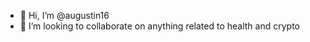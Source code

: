 - 👋 Hi, I’m @augustin16
- 💞️ I’m looking to collaborate on anything related to health and crypto

<!---
augustin16/augustin16 is a ✨ special ✨ repository because its `README.md` (this file) appears on your GitHub profile.
You can click the Preview link to take a look at your changes.
--->
